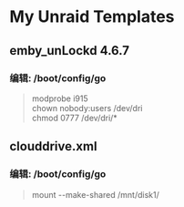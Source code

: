 # My Unraid Templates

## emby_unLockd 4.6.7
### 编辑: /boot/config/go
> modprobe i915
<br>chown nobody:users /dev/dri
<br>chmod 0777 /dev/dri/*
## clouddrive.xml
### 编辑: /boot/config/go
> mount --make-shared /mnt/disk1/
